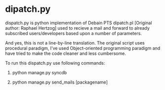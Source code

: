 dipatch.py
==========

dispatch.py is python implementation of Debain PTS dipatch.pl [Original author: Raphael Hertzog] used to recieve a mail and forward to already subscribed users/developers based upon a number of parameters.

And yes, this is not a line-by-line translation. The original script uses procedural paradigm, I've used Object-oriented programming paradigm and have tried to make the code cleaner and less cumbersome.

To run this dispatch.py use following commands:

1. python manage.py syncdb

2. python manage.py send_mails [packagename]